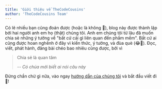 ```yaml
---
title: 'Giới thiệu về TheCodeCousins'
author: 'TheCodeCousins Team'
---
```


Có lẽ nhiều bạn cũng đoán được (hoặc là không 🤔), blog này được thành lập bởi hai người anh em họ (thật) chúng tôi.
Anh em chúng tôi từ lâu đã muốn chia sẻ những ý tưởng về "bất cứ cái gì liên quan đến phầm mềm".
Bất cứ ai cũng được hoan nghênh ở đây vì kiến thức, ý tưởng, và đùa què (😂🤪).
Đọc, viết, phát hành, đăng bài chéo bao nhiêu cũng được, bởi vì

> Chia sẻ là quan tâm
>
> -- <cite>Có chúa mới biết ai nói câu này</cite>

Đừng chần chừ gì nữa, vào ngay [hướng dẫn của chúng tôi](/vi/contribute) và bắt đầu viết đi 🎉!
